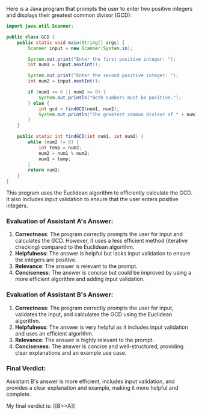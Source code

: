 
Here is a Java program that prompts the user to enter two positive integers and displays their greatest common divisor (GCD):

```java
import java.util.Scanner;

public class GCD {
    public static void main(String[] args) {
        Scanner input = new Scanner(System.in);

        System.out.print("Enter the first positive integer: ");
        int num1 = input.nextInt();

        System.out.print("Enter the second positive integer: ");
        int num2 = input.nextInt();

        if (num1 <= 0 || num2 <= 0) {
            System.out.println("Both numbers must be positive.");
        } else {
            int gcd = findGCD(num1, num2);
            System.out.println("The greatest common divisor of " + num1 + " and " + num2 + " is: " + gcd);
        }
    }

    public static int findGCD(int num1, int num2) {
        while (num2 != 0) {
            int temp = num2;
            num2 = num1 % num2;
            num1 = temp;
        }
        return num1;
    }
}
```

This program uses the Euclidean algorithm to efficiently calculate the GCD. It also includes input validation to ensure that the user enters positive integers.

### Evaluation of Assistant A's Answer:
1. **Correctness**: The program correctly prompts the user for input and calculates the GCD. However, it uses a less efficient method (iterative checking) compared to the Euclidean algorithm.
2. **Helpfulness**: The answer is helpful but lacks input validation to ensure the integers are positive.
3. **Relevance**: The answer is relevant to the prompt.
4. **Conciseness**: The answer is concise but could be improved by using a more efficient algorithm and adding input validation.

### Evaluation of Assistant B's Answer:
1. **Correctness**: The program correctly prompts the user for input, validates the input, and calculates the GCD using the Euclidean algorithm.
2. **Helpfulness**: The answer is very helpful as it includes input validation and uses an efficient algorithm.
3. **Relevance**: The answer is highly relevant to the prompt.
4. **Conciseness**: The answer is concise and well-structured, providing clear explanations and an example use case.

### Final Verdict:
Assistant B's answer is more efficient, includes input validation, and provides a clear explanation and example, making it more helpful and complete.

My final verdict is: [[B>>A]]